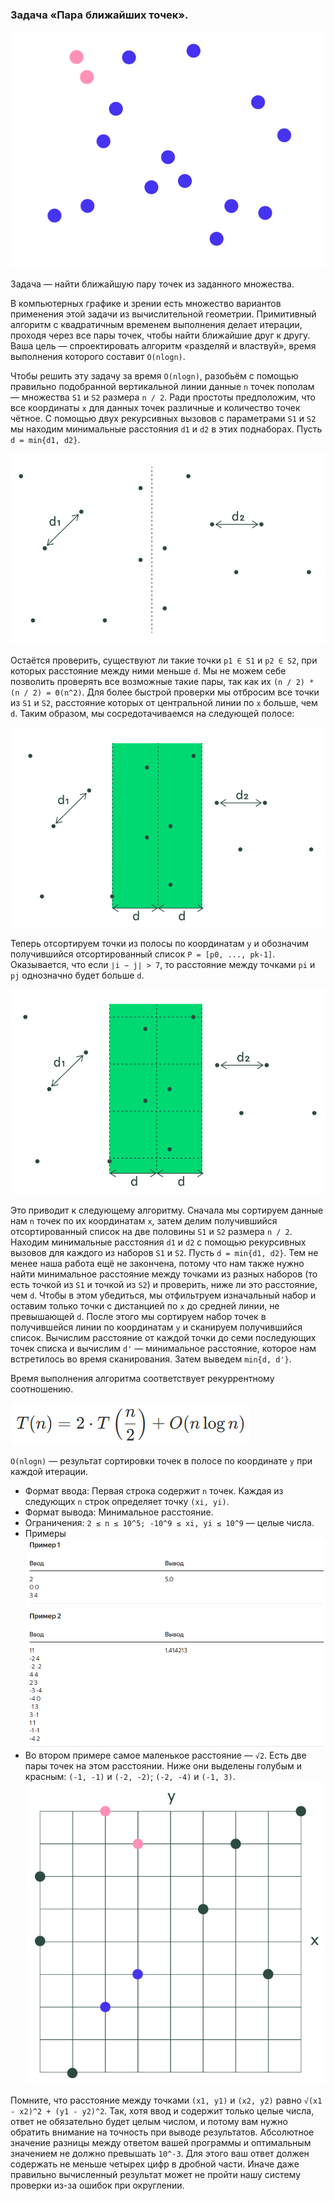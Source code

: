 ### Задача «Пара ближайших точек».

![img.png](content%2Fimg.png)

Задача — найти ближайшую пару точек из заданного множества.

В компьютерных графике и зрении есть множество вариантов применения этой задачи из вычислительной геометрии. Примитивный
алгоритм с квадратичным временем выполнения делает итерации, проходя через все пары точек, чтобы найти ближайшие друг к 
другу. Ваша цель — спроектировать алгоритм «разделяй и властвуй», время выполнения которого составит `O(nlogn)`.

Чтобы решить эту задачу за время `O(nlogn)`, разобьём с помощью правильно подобранной вертикальной линии данные `n` точек
пополам — множества `S1` и `S2` размера `n / 2`. Ради простоты предположим, что все координаты `x` для данных точек различные
и количество точек чётное. С помощью двух рекурсивных вызовов с параметрами `S1` и `S2` мы находим минимальные расстояния
`d1` и `d2` в этих поднаборах. Пусть `d = min{d1, d2}`.

![img_1.png](content%2Fimg_1.png)

Остаётся проверить, существуют ли такие точки
`p1 ∈ S1` и `p2 ∈ S2`, при которых расстояние между ними меньше `d`. Мы не можем себе позволить проверять все возможные 
такие пары, так как их `(n / 2) * (n / 2) = Θ(n^2)`. Для более быстрой проверки мы отбросим все точки из `S1` и `S2`, 
расстояние которых от центральной линии по `x` больше, чем `d`. Таким образом, мы сосредотачиваемся на следующей полосе:

![img_2.png](content%2Fimg_2.png)

Теперь отсортируем точки из полосы по координатам `y` и обозначим получившийся отсортированный список `P = [p0, ..., pk-1]`. 
Оказывается, что если `∣i − j∣ > 7`, то расстояние между точками `pi` и `pj` однозначно будет больше `d`.

![img_3.png](content%2Fimg_3.png)

Это приводит к следующему алгоритму. Сначала мы сортируем данные нам `n` точек по их координатам `x`, затем делим получившийся
отсортированный список на две половины `S1` и `S2` размера `n / 2`. Находим минимальные расстояния `d1` и `d2` с помощью
рекурсивных вызовов для каждого из наборов `S1` и `S2`. Пусть `d = min{d1, d2}`. Тем не менее наша работа ещё не закончена,
потому что нам также нужно найти минимальное расстояние между точками из разных наборов (то есть точкой из `S1` и точкой
из `S2`) и проверить, ниже ли это расстояние, чем `d`. Чтобы в этом убедиться, мы отфильтруем изначальный набор и оставим
только точки с дистанцией по `x` до средней линии, не превышающей `d`. После этого мы сортируем набор точек в получившейся
линии по координатам `y` и сканируем получившийся список. Вычислим расстояние от каждой точки до семи последующих точек 
списка и вычислим `d'` — минимальное расстояние, которое нам встретилось во время сканирования. Затем выведем `min{d, d'}`.

Время выполнения алгоритма соответствует рекуррентному соотношению.

![img_4.png](content%2Fimg_4.png)

`O(nlogn)` — результат сортировки точек в полосе по координате `y` при каждой итерации.

- Формат ввода: Первая строка содержит `n` точек. Каждая из следующих `n` строк определяет точку `(xi, yi)`.
- Формат вывода: Минимальное расстояние.
- Ограничения: `2 ≤ n ≤ 10^5; -10^9 ≤ xi, yi ≤ 10^9` — целые числа.
- Примеры
![img_5.png](content%2Fimg_5.png)
- Во втором примере самое маленькое расстояние — `√2`. Есть две пары точек на этом расстоянии. Ниже они выделены голубым и красным:
`(-1, -1)`  и `(-2, -2)`; `(-2, -4)`  и `(-1, 3)`.
![img_6.png](content%2Fimg_6.png)

Помните, что расстояние между точками `(x1, y1)` и `(x2, y2)` равно `√(x1 - x2)^2 + (y1 - y2)^2`. Так, хотя ввод и содержит
только целые числа, ответ не обязательно будет целым числом, и потому вам нужно обратить внимание на точность при выводе
результатов. Абсолютное значение разницы между ответом вашей программы и оптимальным значением не должно превышать `10^-3`. 
Для этого ваш ответ должен содержать не меньше четырех цифр в дробной части. Иначе даже правильно вычисленный результат 
может не пройти нашу систему проверки из-за ошибок при округлении.